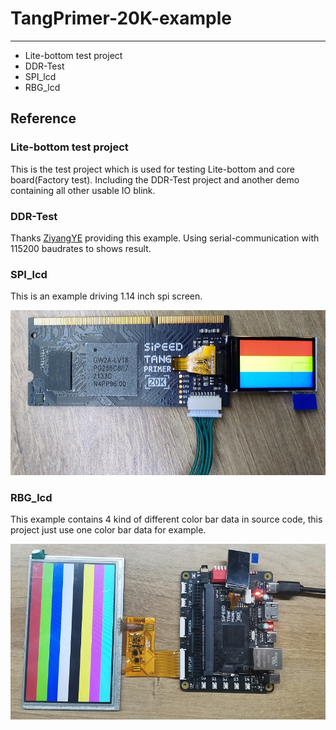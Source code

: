# TangPrimer-20K-example
---

- Lite-bottom test project
- DDR-Test
- SPI_lcd
- RBG_lcd

## Reference

### Lite-bottom test project

This is the test project which is used for testing Lite-bottom and core board(Factory test).
Including the DDR-Test project and another demo containing all other usable IO blink.

### DDR-Test

Thanks [ZiyangYE](https://github.com/ZiyangYE) providing this example.
Using serial-communication with 115200 baudrates to shows result.

### SPI_lcd

This is an example driving 1.14 inch spi screen.

![spi_lcd](./.assets/spi_lcd.jpg)

### RBG_lcd

This example contains 4 kind of different color bar data in source code, this project just use one color bar data for example.

![rgb](./.assets/rgb.jpg)